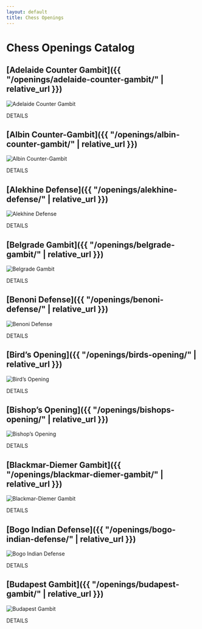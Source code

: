 ```yaml
---
layout: default
title: Chess Openings
---
```


# Chess Openings Catalog

## [Adelaide Counter Gambit]({{ "/openings/adelaide-counter-gambit/" | relative_url }})

![Adelaide Counter Gambit](/adelaide-counter-gambit/adelaide-counter-gambit.png)



DETAILS

## [Albin Counter-Gambit]({{ "/openings/albin-counter-gambit/" | relative_url }})

![Albin Counter-Gambit](/albin-counter-gambit/albin-counter-gambit.jpg)



DETAILS

## [Alekhine Defense]({{ "/openings/alekhine-defense/" | relative_url }})

![Alekhine Defense](/alekhine-defense/alekhine-defense.jpg)



DETAILS

## [Belgrade Gambit]({{ "/openings/belgrade-gambit/" | relative_url }})

![Belgrade Gambit](/belgrade-gambit/belgrade-gambit.jpg)



DETAILS

## [Benoni Defense]({{ "/openings/benoni-defense/" | relative_url }})

![Benoni Defense](/benoni-defense/benoni-defense.jpg)



DETAILS

## [Bird’s Opening]({{ "/openings/birds-opening/" | relative_url }})

![Bird’s Opening](/birds-opening/birds-opening.jpg)



DETAILS

## [Bishop’s Opening]({{ "/openings/bishops-opening/" | relative_url }})

![Bishop’s Opening](/bishops-opening/bishops-opening.png)



DETAILS

## [Blackmar-Diemer Gambit]({{ "/openings/blackmar-diemer-gambit/" | relative_url }})

![Blackmar-Diemer Gambit](/blackmar-diemer-gambit/blackmar-diemer-gambit.jpg)



DETAILS

## [Bogo Indian Defense]({{ "/openings/bogo-indian-defense/" | relative_url }})

![Bogo Indian Defense](/bogo-indian-defense/bogo-indian-defense.png)



DETAILS

## [Budapest Gambit]({{ "/openings/budapest-gambit/" | relative_url }})

![Budapest Gambit](/budapest-gambit/budapest-gambit.jpg)



DETAILS

